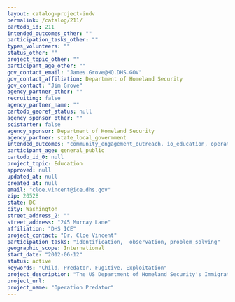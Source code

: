 ```yaml
---
layout: catalog-project-indv
permalink: /catalog/211/
cartodb_id: 211
intended_outcomes_other: ""
participation_tasks_other: ""
types_volunteers: ""
status_other: ""
project_topic_other: ""
participant_age_other: ""
gov_contact_email: "James.Grove@HQ.DHS.GOV"
gov_contact_affiliation: Department of Homeland Security
gov_contact: "Jim Grove"
agency_partner_other: ""
recruiting: false
agency_partner_name: ""
cartodb_georef_status: null
agency_sponsor_other: ""
scistarter: false
agency_sponsor: Department of Homeland Security
agency_partner: state_local_govermment
intended_outcomes: "community_engagement_outreach, io_education, operational_integration_use"
participant_age: general_public
cartodb_id_0: null
project_topic: Education
approved: null
updated_at: null
created_at: null
email: "cloe.vincent@ice.dhs.gov"
zip: 20528
state: DC
city: Washington
street_address_2: ""
street_address: "245 Murray Lane"
affiliation: "DHS ICE"
project_contact: "Dr. Cloe Vincent"
participation_tasks: "identification,  observation, problem_solving"
geographic_scope: International
start_date: "2012-06-12"
status: active
keywords: "Child, Predator, Fugitive, Exploitation"
project_description: "The US Department of Homeland Security's Immigrations and Customs Enforcement (ICE) has created a smartphone app – the first of its kind in U.S. federal law enforcement – designed to seek the public's help with fugitive and unknown suspect child predators. The Operation Predator app enables users to receive alerts about wanted predators, to share the information with friends via email and social media tools, and to provide information to Homeland Security Investigations by calling or submitting an online tip. Additionally, the app allows users to view news about arrests and prosecutions of child predators and additional resources about ICE and its global partners in the fight against child exploitation. The iOS version of the app can be downloaded from Apple's App Store and iTunes; the Android version is available on the Google Play store."
project_url:
project_name: "Operation Predator"
---
```

